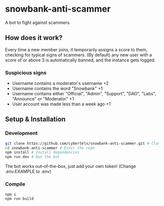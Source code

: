 # snowbank-anti-scammer

A bot to fight against scammers.

## How does it work?

Every time a new member joins, it temporarily assigns a score to them, checking for typical signs of scammers.
(By default) any new user with a score of or above 3 is automatically banned, and the instance gets logged.

### Suspicious signs

- Username contains a moderator's username +2
- Username contains the word "Snowbank" +1
- Username contains either "Official", "Admin", "Support", "DAO", "Labs", "Announce" or "Moderator" +1
- User account was made less than a week ago +1

## Setup & Installation

### Development

```bash
git clone https://github.com/cybertelx/snowbank-anti-scammer.git # Clone this repository to your local machine
cd snowbank-anti-scammer # Enter the repo
npm install # Install dependencies
npm run dev # Run the bot
```

The bot works out-of-the-box, just add your own token!
(Change .env.EXAMPLE to .env)

### Compile

```bash
npm i
npm run build
```
